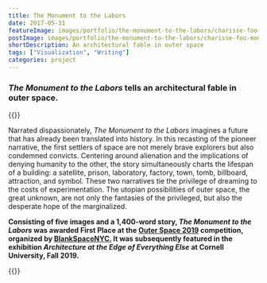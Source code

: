 ```yaml
---
title: The Monument to the Labors
date: 2017-05-31
featureImage: images/portfolio/the-monument-to-the-labors/charisse-foo-monument-to-the-labors-03-thumbnail.jpg
postImage: images/portfolio/the-monument-to-the-labors/charisse-foo-monument-to-the-labors-03.jpg
shortDescription: An architectural fable in outer space
tags: ["Visualization", "Writing"]
categories: project
---
```


### _The Monument to the Labors_ tells an architectural fable in outer space.

{{<rawhtml>}}

<p> Narrated dispassionately, <i> The Monument to the Labors </i> imagines a future that has already been translated into history. In this recasting of the pioneer narrative, the first settlers of space are not merely brave explorers but also condemned convicts. Centering around alienation and the implications of denying humanity to the other, the story simultaneously charts the lifespan of a building: a satellite, prison, laboratory, factory, town, tomb, billboard, attraction, and symbol. These two narratives tie the privilege of dreaming to the costs of experimentation. The utopian possibilities of outer space, the great unknown, are not only the fantasies of the privileged, but also the desperate hope of the marginalized. </p>
<p>
<strong> Consisting of five images and a 1,400-word story, <i> The Monument to the Labors </i>  was awarded First Place at the <a href="https://www.archdaily.com/924961/outer-space-2019-winners-announced">Outer Space 2019</a> competition, organized by <a href="https://blankspaceproject.com/"> BlankSpaceNYC.</a> It was subsequently featured in the exhibition <i> Architecture at the Edge of Everything Else </i> at Cornell University, Fall 2019.</strong>
</p>
{{</rawhtml>}}
